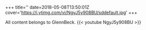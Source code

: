 +++
title=''
date=2018-05-08T13:50:01Z
cover='https://i.ytimg.com/vi/NgyJ5y908BU/sddefault.jpg'
+++

All content belongs to GlennBeck.
{{< youtube NgyJ5y908BU >}}
